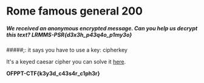 # Rome famous general 200
#####  We received an anonymous encrypted message. Can you help us decrypt this text? LRMMS-PSR{d3x3h_p43q4o_p1my3o}
#####;: it says you have to use a key: cipherkey

It's a keyed caesar cipher you can solve it [here](https://www.boxentriq.com/code-breaking/keyed-caesar-cipher).

**OFPPT-CTF{k3y3d_c43s4r_c1ph3r}**
